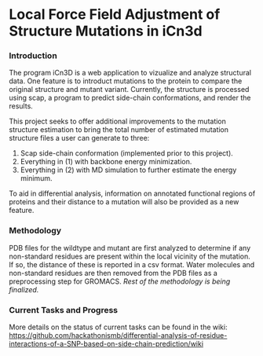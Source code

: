 # Local Force Field Adjustment of Structure Mutations in iCn3d

### Introduction

The program iCn3D is a web application to vizualize and analyze structural data. One feature is to introduct mutations to the protein to compare the original structure and mutant variant. Currently, the structure is processed using scap, a program to predict side-chain conformations, and render the results. 

This project seeks to offer additional improvements to the mutation structure estimation to bring the total number of estimated mutation structure files a user can generate to three:

1. Scap side-chain conformation (implemented prior to this project).
2. Everything in (1) with backbone energy minimization. 
3. Everything in (2) with MD simulation to further estimate the energy minimum. 

To aid in differential analysis, information on annotated functional regions of proteins and their distance to a mutation will also be provided as a new feature.

### Methodology

PDB files for the wildtype and mutant are first analyzed to determine if any non-standard residues are present within the local vicinity of the mutation. If so, the distance of these is reported in a csv format. Water molecules and non-standard residues are then removed from the PDB files as a preprocessing step for GROMACS. *Rest of the methodology is being finalized.*

### Current Tasks and Progress

More details on the status of current tasks can be found in the wiki: https://github.com/hackathonismb/differential-analysis-of-residue-interactions-of-a-SNP-based-on-side-chain-prediction/wiki 
